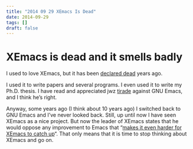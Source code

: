 ```yaml
---
title: "2014 09 29 XEmacs Is Dead"
date: 2014-09-29
tags: []
draft: false
---
```


# XEmacs is dead and it smells badly

I used to love XEmacs, but it has been [declared
dead](https://steve-yegge.blogspot.com/2008/04/xemacs-is-dead-long-live-xemacs.html) years ago.

I used it to write papers and several programs. I even used it to write my Ph.D. thesis. I have read and appreciated jwz [tirade](https://www.jwz.org/doc/lemacs.html) against GNU Emacs, and I think he’s right.

Anyway, some years ago (I think about 10 years ago) I switched back to GNU Emacs and I’ve never looked back. Still, up until now I have seen XEmacs as a nice project. But now the leader of XEmacs states that he would oppose any improvement to Emacs that “[makes it even harder for XEmacs to catch up](https://lists.gnu.org/archive/html/emacs-devel/2014-09/msg00460.html)“. That only means that it is time to stop thinking about XEmacs and go on.
